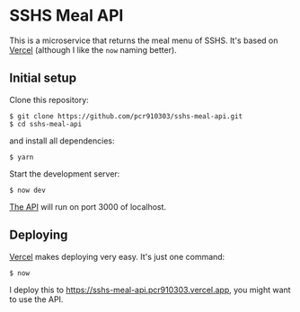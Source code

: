 # SSHS Meal API

This is a microservice that returns the meal menu of SSHS.
It's based on [Vercel](https://vercel.com) (although I like the `now` naming better).

## Initial setup

Clone this repository: 

``` shellsession
$ git clone https://github.com/pcr910303/sshs-meal-api.git
$ cd sshs-meal-api
```

and install all dependencies:

``` shellsession
$ yarn
```

Start the development server:

``` shellsession
$ now dev
```

[The API](http://localhost:3000) will run on port 3000 of localhost.

## Deploying

[Vercel](https://vercel.com) makes deploying very easy.
It's just one command:

``` shellsession
$ now
```

I deploy this to https://sshs-meal-api.pcr910303.vercel.app, you might want to use the API.
